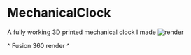 # MechanicalClock
A fully working 3D printed mechanical clock I made 
![render](https://github.com/user-attachments/assets/e52654de-585c-4ad4-b5aa-a2e47539c391)

^ Fusion 360 render ^
